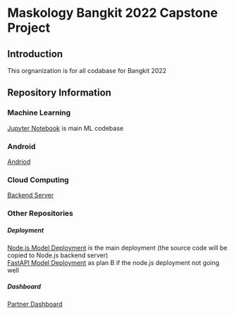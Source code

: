 # **Maskology** Bangkit 2022 Capstone Project 
<!--

**Here are some ideas to get you started:**

🙋‍♀️ A short introduction - what is your organization all about?
🌈 Contribution guidelines - how can the community get involved?
👩‍💻 Useful resources - where can the community find your docs? Is there anything else the community should know?
🍿 Fun facts - what does your team eat for breakfast?
🧙 Remember, you can do mighty things with the power of [Markdown](https://docs.github.com/github/writing-on-github/getting-started-with-writing-and-formatting-on-github/basic-writing-and-formatting-syntax)
-->

## Introduction
This orgnanization is for all codabase for Bangkit 2022

## Repository Information

### Machine Learning
[Jupyter Notebook](https://github.com/Maskology/machine-learning-notebook) is main ML codebase 

### Android
[Andriod](https://github.com/Maskology/android)

### Cloud Computing
[Backend Server](https://github.com/Maskology/server)

### Other Repositories
##### Deployment
[Node.js Model Deployment](https://github.com/Maskology/deploy-ml-in-nodejs) is the main deployment (the source code will be copied to Node.js backend server) <br>
[FastAPI Model Deployment](https://github.com/Maskology/ml-deploy-fastapi) as plan B if the node.js deployment not going well<br>  

##### Dashboard
[Partner Dashboard](https://github.com/Maskology/dashboard)


